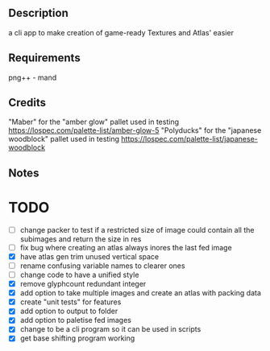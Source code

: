 ## Description 
a cli app to make creation of game-ready Textures and Atlas' easier
## Requirements 
png++ - mand
## Credits 
"Maber" for the "amber glow" pallet used in testing https://lospec.com/palette-list/amber-glow-5
"Polyducks" for the "japanese woodblock" pallet used in testing https://lospec.com/palette-list/japanese-woodblock
## Notes
# TODO
* [ ] change packer to test if a restricted size of image could contain all the subimages and return the size in res
* [ ] fix bug where creating an atlas always inores the last fed image
* [x] have atlas gen trim unused vertical space
* [ ] rename confusing variable names to clearer ones
* [ ] change code to have a unified style
* [x] remove glyphcount redundant integer
* [x] add option to take multiple images and create an atlas with packing data
* [x] create "unit tests" for features
* [x] add option to output to folder
* [x] add option to paletise fed images
* [x] change to be a cli program so it can be used in scripts
* [x] get base shifting program working